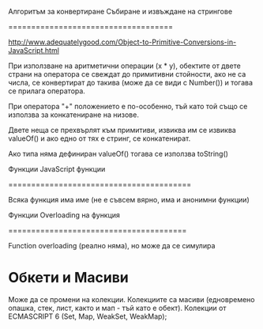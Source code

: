 Алгоритъм за конвертиране
Събиране и извъждане на стрингове

====================================

http://www.adequatelygood.com/Object-to-Primitive-Conversions-in-JavaScript.html

При използване на аритметични операции (x * y), обектите от двете страни на оператора се свеждат до примитивни стойности, 
ако не са числа, се конвертират до такива (може да се види с Number()) и тогава се прилага оператора.

При оператора "+" положението е по-особенно, тъй като той също се използва за конкатениране на низове.

Двете неща се прехвърлят към примитиви, извиква им се извиква valueOf() и ако едно от тях е стринг, се конкатенират.

Ако типа няма дефиниран valueOf() тогaва се използва toString()

Функции
JavaScript функции

========================================

Всяка функция има име (не е съвсем вярно, има и анонимни функции)

Функции
Overloading на функция

=======================================

Function overloading (реално няма), но може да се симулира


Обкети и Масиви
==========================================

Може да се промени на колекции.
Колекциите са масиви (едновремено опашка, стек, лист, както и мап - тъй като е обект).
Колекции от ECMASCRIPT 6 (Set, Map, WeakSet, WeakMap);